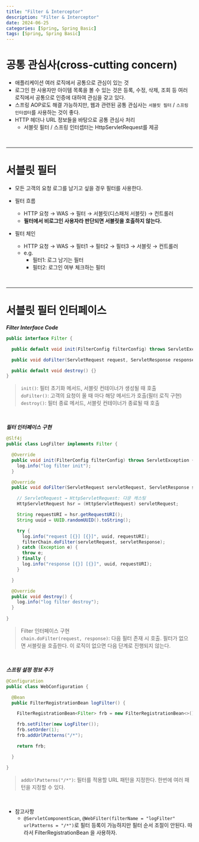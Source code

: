 ```yaml
---
title: "Filter & Interceptor"
description: "Filter & Interceptor"
date: 2024-06-25
categories: [Spring, Spring Basic]
tags: [Spring, Spring Basic]
---
```


# 공통 관심사(cross-cutting concern)

- 애플리케이션 여러 로직에서 공통으로 관심이 있는 것
- 로그인 한 사용자만 아이템 목록을 볼 수 있는 것은 등록, 수정, 삭제, 조회 등 여러 로직에서 공통으로 인증에 대하여 관심을 갖고 있다.  
- 스프링 AOP로도 해결 가능하지만, 웹과 관련된 공통 관심사는 `서블릿 필터` / `스프링 인터셉터`를 사용하는 것이 좋다. 
- HTTP 헤더나 URL 정보들을 바탕으로 공통 관심사 처리
  - 서블릿 필터 / 스프링 인터셉터는 HttpServletRequest를 제공

<br/>
<hr>

# 서블릿 필터

- 모든 고객의 요청 로그를 남기고 싶을 경우 필터를 사용한다. 
  
- 필터 흐름
  - HTTP 요청 → WAS → 필터 → 서블릿(디스패처 서블릿) → 컨트롤러
  - **필터에서 비로그인 사용자라 판단되면 서블릿을 호출하지 않는다.** 
  
- 필터 체인
  - HTTP 요청 → WAS → 필터1 → 필터2 → 필터3 → 서블릿 → 컨트롤러
  - e.g. 
    - 필터1: 로그 남기는 필터
    - 필터2: 로그인 여부 체크하는 필터 

<br/>
<hr>

# 서블릿 필터 인터페이스

***Filter Interface Code***

```java
public interface Filter {

  public default void init(FilterConfig filterConfig) throws ServletException{}

  public void doFilter(ServletRequest request, ServletResponse response, FilterChain chain) throws IOException, ServletException;

  public default void destroy() {}
}
```
> `init()`: 필터 초기화 메서드, 서블릿 컨테이너가 생성될 때 호출  
> `doFilter()`: 고객의 요청이 올 때 마다 해당 메서드가 호출(필터 로직 구현)  
> `destroy()`: 필터 종료 메서드, 서블릿 컨테이너가 종료될 때 호출  

<br/>

***필터 인터페이스 구현***

```java
@Slf4j
public class LogFilter implements Filter {

  @Override
  public void init(FilterConfig filterConfig) throws ServletException {
    log.info("log filter init");
  }

  @Override
  public void doFilter(ServletRequest servletRequest, ServletResponse servletResponse, FilterChain filterChain) throws IOException, ServletException {

    // ServletRequest → HttpServletRequest: 다운 캐스팅
    HttpServletRequest hsr = (HttpServletRequest) servletRequest;

    String requestURI = hsr.getRequestURI();
    String uuid = UUID.randomUUID().toString();

    try {
      log.info("request [{}] [{}]", uuid, requestURI);
      filterChain.doFilter(servletRequest, servletResponse);
    } catch (Exception e) {
      throw e;
    } finally {
      log.info("response [{}] [{}]", uuid, requestURI);
    }

  }

  @Override
  public void destroy() {
    log.info("log filter destroy");
  }
  
}
```
> Filter 인터페이스 구현  
> `chain.doFilter(request, response)`: 다음 필터 존재 시 호출. 필터가 없으면 서블릿을 호출한다. 이 로직이 없으면 다음 단계로 진행되지 않는다.  

<br/>

***스프링 설정 정보 추가***

```java
@Configuration
public class WebConfiguration {

  @Bean
  public FilterRegistrationBean logFilter() {

    FilterRegistrationBean<Filter> frb = new FilterRegistrationBean<>();

    frb.setFilter(new LogFilter());
    frb.setOrder(1);
    frb.addUrlPatterns("/*");

    return frb;

  }

}
```
> `addUrlPatterns("/*")`: 필터를 적용할 URL 패턴을 지정한다. 한번에 여러 패턴을 지정할 수 있다.  

<br/>

- 참고사항
  - `@ServletComponentScan`, `@WebFilter(filterName = "logFilter" urlPatterns = "/*")`로 필터 등록이 가능하지만 필터 순서 조절이 안된다. 따라서 FilterRegistrationBean 을 사용하자.



